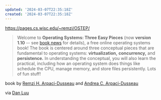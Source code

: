 ```yaml
---
updated: '2024-03-07T22:35:18Z'
created: '2024-03-07T22:35:18Z'
---
```

https://pages.cs.wisc.edu/~remzi/OSTEP/

> Welcome to **Operating Systems: Three Easy Pieces** (now **version 1.10** -- see [book news](https://pages.cs.wisc.edu/~remzi/OSTEP/combined.html) for details), a free online operating systems book! The book is centered around three conceptual pieces that are fundamental to operating systems: **virtualization,** **concurrency,** and **persistence.** In understanding the conceptual, you will also learn the practical, including how an operating system does things like schedule the CPU, manage memory, and store files persistently. Lots of fun stuff!

book by [Remzi H. Arpaci-Dusseau](https://www.cs.wisc.edu/~remzi) and [Andrea C. Arpaci-Dusseau](https://www.cs.wisc.edu/~dusseau)

via [Dan Luu](https://mastodon.social/@danluu/112056154505913630)